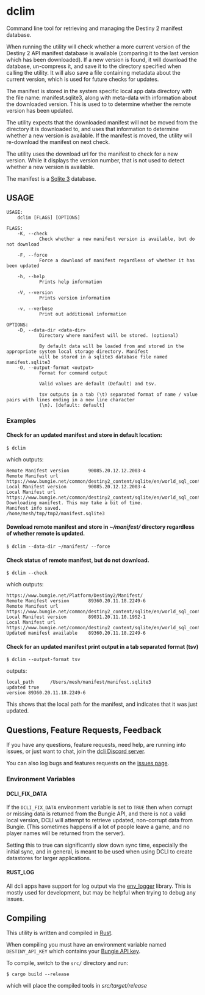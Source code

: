 # dclim

Command line tool for retrieving and managing the Destiny 2 manifest database.

When running the utility will check whether a more current version of the Destiny 2 API manifest database is available (comparing it to the last version which has been downloaded). If a new version is found, it will download the database, un-compress it, and save it to the directory specified when calling the utility. It will also save a file containing metadata about the current version, which is used for future checks for updates.

The manifest is stored in the system specific local app data directory with the file name:
manifest.sqlite3, along with meta-data with information about the downloaded
version. This is used to to determine whether the remote version has been updated.

The utility expects that the downloaded manifest will not be moved from the directory it is downloaded to, and uses that information to determine whether a new version is available. If the manifest is moved, the utility will re-download the manifest on next check.

The utility uses the download url for the manifest to check for a new version. While it displays the version number, that is not used to detect whether a new version is available.

The manifest is a [Sqlite 3](https://www.sqlite.org/index.html) database.

## USAGE

```
USAGE:
    dclim [FLAGS] [OPTIONS]

FLAGS:
    -K, --check
            Check whether a new manifest version is available, but do not download

    -F, --force
            Force a download of manifest regardless of whether it has been updated

    -h, --help
            Prints help information

    -V, --version
            Prints version information

    -v, --verbose
            Print out additional information

OPTIONS:
    -D, --data-dir <data-dir>
            Directory where manifest will be stored. (optional)

            By default data will be loaded from and stored in the appropriate system local storage directory. Manifest
            will be stored in a sqlite3 database file named manifest.sqlite3
    -O, --output-format <output>
            Format for command output

            Valid values are default (Default) and tsv.

            tsv outputs in a tab (\t) separated format of name / value pairs with lines ending in a new line character
            (\n). [default: default]
```

### Examples

#### Check for an updated manifest and store in default location:

```
$ dclim
```

which outputs:

```
Remote Manifest version       90085.20.12.12.2003-4
Remote Manifest url           https://www.bungie.net/common/destiny2_content/sqlite/en/world_sql_content_4538153d085eb7c87e59c58aefc70fb1.content
Local Manifest version        90085.20.12.12.2003-4
Local Manifest url            https://www.bungie.net/common/destiny2_content/sqlite/en/world_sql_content_4538153d085eb7c87e59c58aefc70fb1.content
Downloading manifest. This may take a bit of time.
Manifest info saved.
/home/mesh/tmp/tmp2/manifest.sqlite3
```

#### Download remote manifest and store in _~/manifest/_ directory regardless of whether remote is updated.

```
$ dclim --data-dir ~/manifest/ --force
```

#### Check status of remote manifest, but do not download.

```
$ dclim --check
```

which outputs:

```
https://www.bungie.net/Platform/Destiny2/Manifest/
Remote Manifest version       89360.20.11.18.2249-6
Remote Manifest url           https://www.bungie.net/common/destiny2_content/sqlite/en/world_sql_content_df27bd2a2e07a18c6f4b53c68449afd4.content
Local Manifest version        89031.20.11.10.1952-1
Local Manifest url            https://www.bungie.net/common/destiny2_content/sqlite/en/world_sql_content_43b136a4cf20d3fe266da21319600a31.content
Updated manifest available    89360.20.11.18.2249-6
```

#### Check for an updated manifest print output in a tab separated format (tsv)

```
$ dclim --output-format tsv
```

outputs:

```
local_path      /Users/mesh/manifest/manifest.sqlite3
updated true
version 89360.20.11.18.2249-6
```

This shows that the local path for the manifest, and indicates that it was just updated.

## Questions, Feature Requests, Feedback

If you have any questions, feature requests, need help, are running into issues, or just want to chat, join the [dcli Discord server](https://discord.gg/2Y8bV2Mq3p).

You can also log bugs and features requests on the [issues page](https://github.com/mikechambers/dcli/issues).

### Environment Variables

#### DCLI_FIX_DATA

If the `DCLI_FIX_DATA` environment variable is set to `TRUE` then when corrupt or missing data is returned from the Bungie API, and there is not a valid local version, DCLI will attempt to retrieve updated, non-corrupt data from Bungie. (This sometimes happens if a lot of people leave a game, and no player names will be returned from the server).

Setting this to true can significantly slow down sync time, especially the initial sync, and in general, is meant to be used when using DCLI to create datastores for larger applications.

#### RUST_LOG

All dcli apps have support for log output via the [env_logger](https://docs.rs/env_logger/0.9.3/env_logger/) library. This is mostly used for development, but may be helpful when trying to debug any issues.

## Compiling

This utility is written and compiled in [Rust](https://www.rust-lang.org/).

When compiling you must have an environment variable named `DESTINY_API_KEY` which contains your [Bungie API key](https://www.bungie.net/en/Application).

To compile, switch to the `src/` directory and run:

```
$ cargo build --release
```

which will place the compiled tools in _src/target/release_
